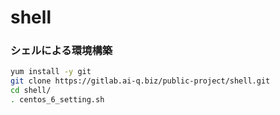 # shell
### シェルによる環境構築
```sh
yum install -y git
git clone https://gitlab.ai-q.biz/public-project/shell.git
cd shell/
. centos_6_setting.sh
```
